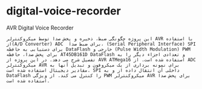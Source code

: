# digital-voice-recorder
AVR Digital Voice Recorder

	این پروژه چگونگی ضبط، ذخیره و پخش صدا توسط میکروکنترلر AVR با استفاده از(A/D Converter) ADC  برای ضبط صدا، (Serial Peripheral Interface) SPI برای دستیابی به حافظه DataFlash خارجی و (Pulse Width Modulation) PWM برای پخش صدا، حافظه AT45DB161D DataFlash و تعدادی اجزاء دیگر را به تفصیل شرح می دهد. در این پروژه از AVR ATMega16 استفاده شده است. از ADC میکروکنترلر AVR برای نمونه برداری از یک میکروفون و تبدیل آنها به مقادیر دیجیتال استفاده شده است. SPI داخلی آن انتقال داده از و به DataFlash را کنترل می کند. از ویژگی PWM میکروکنترلر AVR برای پخش صدا استفاده شده است. 

